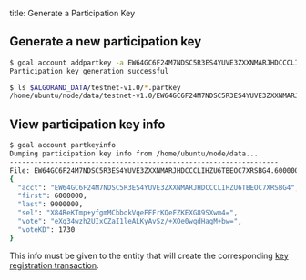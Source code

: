 title: Generate a Participation Key

## Generate a new participation key

```zsh
$ goal account addpartkey -a EW64GC6F24M7NDSC5R3ES4YUVE3ZXXNMARJHDCCCLIHZU6TBEOC7XRSBG4 --roundFirstValid=6000000 --roundLastValid=9000000 --keyDilution=1730 
Participation key generation successful
```

```zsh
$ ls $ALGORAND_DATA/testnet-v1.0/*.partkey
/home/ubuntu/node/data/testnet-v1.0/EW64GC6F24M7NDSC5R3ES4YUVE3ZXXNMARJHDCCCLIHZU6TBEOC7XRSBG4.6000000.9000000.partkey
```

## View participation key info
```zsh
$ goal account partkeyinfo
Dumping participation key info from /home/ubuntu/node/data...
------------------------------------------------------------------
File: EW64GC6F24M7NDSC5R3ES4YUVE3ZXXNMARJHDCCCLIHZU6TBEOC7XRSBG4.6000000.9000000.partkey
{
  "acct": "EW64GC6F24M7NDSC5R3ES4YUVE3ZXXNMARJHDCCCLIHZU6TBEOC7XRSBG4",
  "first": 6000000,
  "last": 9000000,
  "sel": "X84ReKTmp+yfgmMCbbokVqeFFFrKQeFZKEXG89SXwm4=",
  "vote": "eXq34wzh2UIxCZaI1leALKyAvSz/+XOe0wqdHagM+bw=",
  "voteKD": 1730
}
```
This info must be given to the entity that will create the corresponding [key registration transaction](../../feature-guides/transactions.md#keyreg).